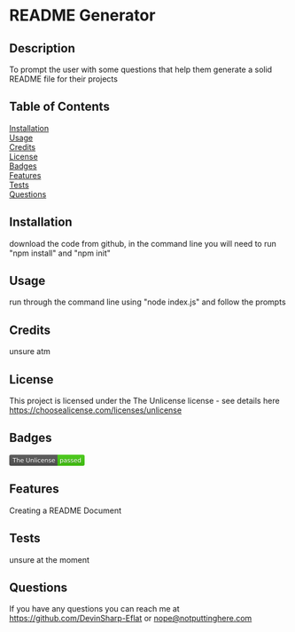 # README Generator
  
  ## Description 
  To prompt the user with some questions that help them generate a solid README file for their projects
  
  ## Table of Contents
  [Installation](#Installation)  
  [Usage](#Usage)  
  [Credits](#Credits)  
  [License](#License)  
  [Badges](#Badges)  
  [Features](#Features)  
  [Tests](#Tests)  
  [Questions](#Questions)  

  ## Installation 
  download the code from github, in the command line you will need to run "npm install" and "npm init"
  
  ## Usage 
  run through the command line using "node index.js" and follow the prompts
  
  ## Credits 
  unsure atm
  
  ## License 
  This project is licensed under the The Unlicense license - see details here https://choosealicense.com/licenses/unlicense
  
  ## Badges 
  <svg xmlns="http://www.w3.org/2000/svg" xmlns:xlink="http://www.w3.org/1999/xlink" width="136" height="20" role="img" aria-label="The Unlicense: passed"><title>The Unlicense: passed</title><linearGradient id="s" x2="0" y2="100%"><stop offset="0" stop-color="#bbb" stop-opacity=".1"/><stop offset="1" stop-opacity=".1"/></linearGradient><clipPath id="r"><rect width="136" height="20" rx="3" fill="#fff"/></clipPath><g clip-path="url(#r)"><rect width="87" height="20" fill="#555"/><rect x="87" width="49" height="20" fill="#4c1"/><rect width="136" height="20" fill="url(#s)"/></g><g fill="#fff" text-anchor="middle" font-family="Verdana,Geneva,DejaVu Sans,sans-serif" text-rendering="geometricPrecision" font-size="110"><text aria-hidden="true" x="445" y="150" fill="#010101" fill-opacity=".3" transform="scale(.1)" textLength="770">The Unlicense</text><text x="445" y="140" transform="scale(.1)" fill="#fff" textLength="770">The Unlicense</text><text aria-hidden="true" x="1105" y="150" fill="#010101" fill-opacity=".3" transform="scale(.1)" textLength="390">passed</text><text x="1105" y="140" transform="scale(.1)" fill="#fff" textLength="390">passed</text></g></svg>
  
  ## Features 
  Creating a README Document
  
  ## Tests 
  unsure at the moment
  
  ## Questions 
  If you have any questions you can reach me at https://github.com/DevinSharp-Eflat or nope@notputtinghere.com